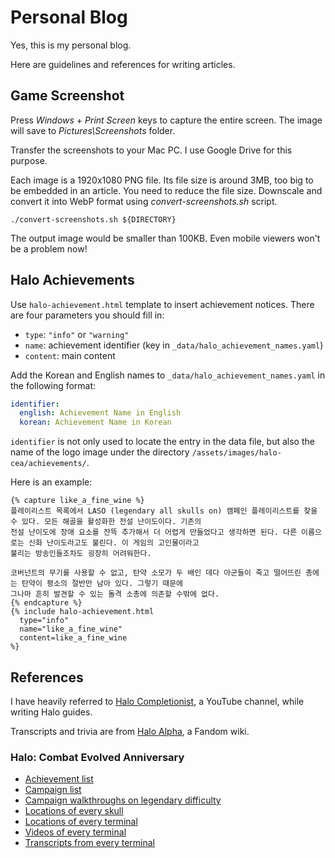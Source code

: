 # Personal Blog

Yes, this is my personal blog.

Here are guidelines and references for writing articles.

## Game Screenshot

Press *Windows* + *Print Screen* keys to capture the entire screen. The image will save to *Pictures\Screenshots*
folder.

Transfer the screenshots to your Mac PC. I use Google Drive for this purpose.

Each image is a 1920x1080 PNG file. Its file size is around 3MB, too big to be embedded in an article. You need to
reduce the file size. Downscale and convert it into WebP format using *convert-screenshots.sh* script.

```shell
./convert-screenshots.sh ${DIRECTORY}
```

The output image would be smaller than 100KB. Even mobile viewers won't be a problem now!

## Halo Achievements

Use `halo-achievement.html` template to insert achievement notices. There are four parameters you should fill in:

- `type`: `"info"` or `"warning"`
- `name`: achievement identifier (key in `_data/halo_achievement_names.yaml`)
- `content`: main content

Add the Korean and English names to `_data/halo_achievement_names.yaml` in the following format:

```yaml
identifier:
  english: Achievement Name in English
  korean: Achievement Name in Korean
```

`identifier` is not only used to locate the entry in the data file, but also the name of the logo image under the
directory `/assets/images/halo-cea/achievements/`.

Here is an example:

```
{% capture like_a_fine_wine %}
플레이리스트 목록에서 LASO (legendary all skulls on) 캠페인 플레이리스트를 찾을 수 있다. 모든 해골을 활성화한 전설 난이도이다. 기존의
전설 난이도에 장애 요소를 잔뜩 추가해서 더 어렵게 만들었다고 생각하면 된다. 다른 이름으로는 신화 난이도라고도 불린다. 이 게임의 고인물이라고
불리는 방송인들조차도 굉장히 어려워한다.

코버넌트의 무기를 사용할 수 없고, 탄약 소모가 두 배인 데다 아군들이 죽고 떨어뜨린 총에는 탄약이 평소의 절반만 남아 있다. 그렇기 때문에
그나마 흔히 발견할 수 있는 돌격 소총에 의존할 수밖에 없다.
{% endcapture %}
{% include halo-achievement.html
  type="info"
  name="like_a_fine_wine"
  content=like_a_fine_wine
%}
```

## References

I have heavily referred to [Halo Completionist](https://youtube.com/@HaloCompletionist), a YouTube channel, while
writing Halo guides.

Transcripts and trivia are from [Halo Alpha](https://halo.fandom.com/wiki/Halo_Alpha), a Fandom wiki.

### Halo: Combat Evolved Anniversary

- [Achievement list](https://steamcommunity.com/stats/976730/achievements/)
- [Campaign list](https://halo.fandom.com/wiki/Halo:_Combat_Evolved_Anniversary#Campaign_2)
- [Campaign walkthroughs on legendary difficulty](https://youtube.com/playlist?list=PL3bi5dIhs8VW5DLy7E19339-TwQEhNI59)
- [Locations of every skull](https://youtu.be/3_cv8mjNuoY)
- [Locations of every terminal](https://youtu.be/jh2UytziVqQ)
- [Videos of every terminal](https://youtu.be/TyKoYmgD_tQ)
- [Transcripts from every terminal](https://halo.fandom.com/wiki/Terminal/Halo:_Combat_Evolved_Anniversary)
